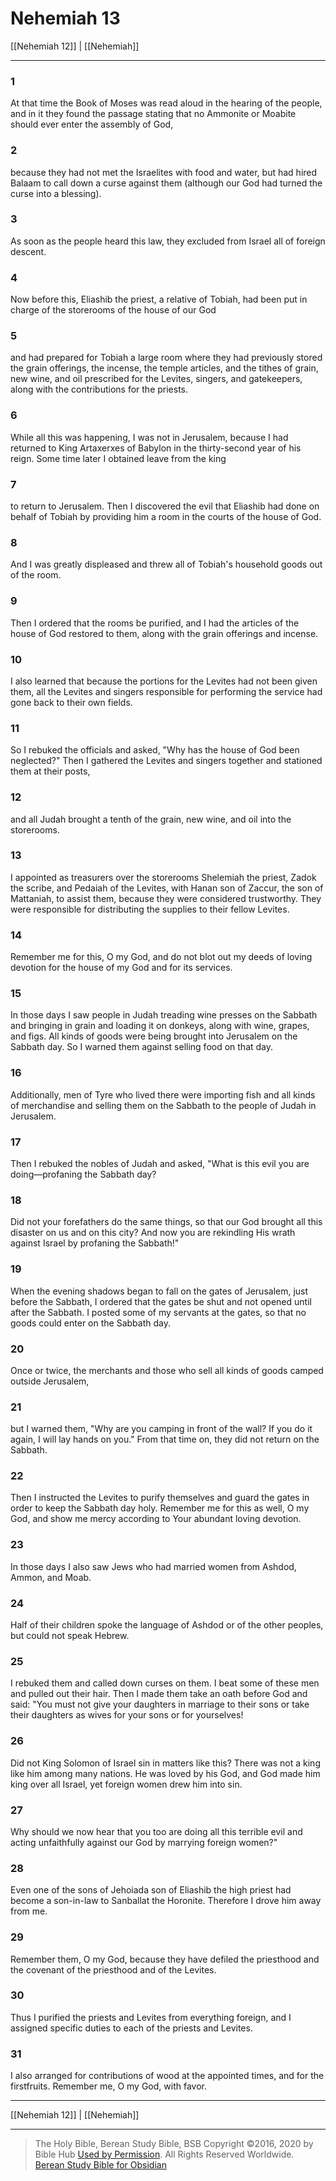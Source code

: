 # Nehemiah 13

[[Nehemiah 12]] | [[Nehemiah]]

---

### 1
At that time the Book of Moses was read aloud in the hearing of the people, and in it they found the passage stating that no Ammonite or Moabite should ever enter the assembly of God,

### 2
because they had not met the Israelites with food and water, but had hired Balaam to call down a curse against them (although our God had turned the curse into a blessing).

### 3
As soon as the people heard this law, they excluded from Israel all of foreign descent.

### 4
Now before this, Eliashib the priest, a relative of Tobiah, had been put in charge of the storerooms of the house of our God

### 5
and had prepared for Tobiah a large room where they had previously stored the grain offerings, the incense, the temple articles, and the tithes of grain, new wine, and oil prescribed for the Levites, singers, and gatekeepers, along with the contributions for the priests.

### 6
While all this was happening, I was not in Jerusalem, because I had returned to King Artaxerxes of Babylon in the thirty-second year of his reign. Some time later I obtained leave from the king

### 7
to return to Jerusalem. Then I discovered the evil that Eliashib had done on behalf of Tobiah by providing him a room in the courts of the house of God.

### 8
And I was greatly displeased and threw all of Tobiah's household goods out of the room.

### 9
Then I ordered that the rooms be purified, and I had the articles of the house of God restored to them, along with the grain offerings and incense.

### 10
I also learned that because the portions for the Levites had not been given them, all the Levites and singers responsible for performing the service had gone back to their own fields.

### 11
So I rebuked the officials and asked, "Why has the house of God been neglected?" Then I gathered the Levites and singers together and stationed them at their posts,

### 12
and all Judah brought a tenth of the grain, new wine, and oil into the storerooms.

### 13
I appointed as treasurers over the storerooms Shelemiah the priest, Zadok the scribe, and Pedaiah of the Levites, with Hanan son of Zaccur, the son of Mattaniah, to assist them, because they were considered trustworthy. They were responsible for distributing the supplies to their fellow Levites.

### 14
Remember me for this, O my God, and do not blot out my deeds of loving devotion for the house of my God and for its services.

### 15
In those days I saw people in Judah treading wine presses on the Sabbath and bringing in grain and loading it on donkeys, along with wine, grapes, and figs. All kinds of goods were being brought into Jerusalem on the Sabbath day. So I warned them against selling food on that day.

### 16
Additionally, men of Tyre who lived there were importing fish and all kinds of merchandise and selling them on the Sabbath to the people of Judah in Jerusalem.

### 17
Then I rebuked the nobles of Judah and asked, "What is this evil you are doing—profaning the Sabbath day?

### 18
Did not your forefathers do the same things, so that our God brought all this disaster on us and on this city? And now you are rekindling His wrath against Israel by profaning the Sabbath!"

### 19
When the evening shadows began to fall on the gates of Jerusalem, just before the Sabbath, I ordered that the gates be shut and not opened until after the Sabbath. I posted some of my servants at the gates, so that no goods could enter on the Sabbath day.

### 20
Once or twice, the merchants and those who sell all kinds of goods camped outside Jerusalem,

### 21
but I warned them, "Why are you camping in front of the wall? If you do it again, I will lay hands on you." From that time on, they did not return on the Sabbath.

### 22
Then I instructed the Levites to purify themselves and guard the gates in order to keep the Sabbath day holy. Remember me for this as well, O my God, and show me mercy according to Your abundant loving devotion.

### 23
In those days I also saw Jews who had married women from Ashdod, Ammon, and Moab.

### 24
Half of their children spoke the language of Ashdod or of the other peoples, but could not speak Hebrew.

### 25
I rebuked them and called down curses on them. I beat some of these men and pulled out their hair. Then I made them take an oath before God and said: "You must not give your daughters in marriage to their sons or take their daughters as wives for your sons or for yourselves!

### 26
Did not King Solomon of Israel sin in matters like this? There was not a king like him among many nations. He was loved by his God, and God made him king over all Israel, yet foreign women drew him into sin.

### 27
Why should we now hear that you too are doing all this terrible evil and acting unfaithfully against our God by marrying foreign women?"

### 28
Even one of the sons of Jehoiada son of Eliashib the high priest had become a son-in-law to Sanballat the Horonite. Therefore I drove him away from me.

### 29
Remember them, O my God, because they have defiled the priesthood and the covenant of the priesthood and of the Levites.

### 30
Thus I purified the priests and Levites from everything foreign, and I assigned specific duties to each of the priests and Levites.

### 31
I also arranged for contributions of wood at the appointed times, and for the firstfruits. Remember me, O my God, with favor.

---

[[Nehemiah 12]] | [[Nehemiah]]

---

> The Holy Bible, Berean Study Bible, BSB
> Copyright &copy;2016, 2020 by Bible Hub
> [Used by Permission](https://berean.bible/terms.htm). All Rights Reserved Worldwide.
> [Berean Study Bible for Obsidian](https://github.com/gapmiss/berean-study-bible-for-obsidian)</small>

